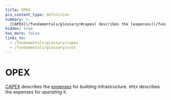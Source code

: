 ```yaml
---
title: OPEX
pcx_content_type: definition
summary: >-
  [CAPEX](/fundamentals/glossary/#capex) describes the [expenses](/fundamentals/glossary/#cost) for *building* infrastructure. `OPEX` describes the expenses for *operating* it.
hidden: true
has_more: false
links_to:
  - /fundamentals/glossary/capex
  - /fundamentals/glossary/cost
---
```


# OPEX

[CAPEX](/fundamentals/glossary/capex) describes the [expenses](/fundamentals/glossary/cost) for _building_ infrastructure. `OPEX` describes the expenses for _operating_ it.
